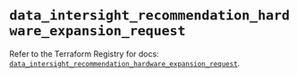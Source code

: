 # `data_intersight_recommendation_hardware_expansion_request`

Refer to the Terraform Registry for docs: [`data_intersight_recommendation_hardware_expansion_request`](https://registry.terraform.io/providers/ciscodevnet/intersight/1.0.71/docs/data-sources/recommendation_hardware_expansion_request).
